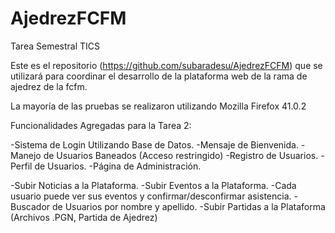 # AjedrezFCFM
Tarea Semestral TICS

Este es el repositorio (https://github.com/subaradesu/AjedrezFCFM) que se utilizará para coordinar el desarrollo de la plataforma web de la rama de ajedrez de la fcfm.

La mayoría de las pruebas se realizaron utilizando Mozilla Firefox 41.0.2

Funcionalidades Agregadas para la Tarea 2:

-Sistema de Login Utilizando Base de Datos.
-Mensaje de Bienvenida.
-Manejo de Usuarios Baneados (Acceso restringido)
-Registro de Usuarios.
-Perfil de Usuarios.
-Página de Administración.

-Subir Noticias a la Plataforma.
-Subir Eventos a la Plataforma.
-Cada usuario puede ver sus eventos y confirmar/desconfirmar asistencia.
-Buscador de Usuarios por nombre y apellido.
-Subir Partidas a la Plataforma (Archivos .PGN, Partida de Ajedrez)

